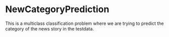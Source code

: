 # NewCategoryPrediction
This is a multiclass classification problem where we are trying to predict the category of the news story in the testdata.
